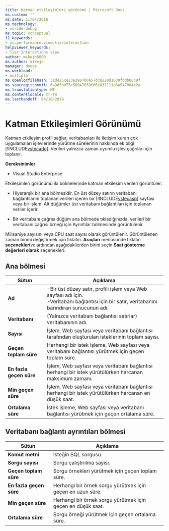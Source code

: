 ```yaml
---
title: Katman etkileşimleri görünümü | Microsoft Docs
ms.custom: ''
ms.date: 11/04/2016
ms.technology:
- vs-ide-debug
ms.topic: conceptual
f1_keywords:
- vs.performance.view.tierinteraction
helpviewer_keywords:
- Tier Interactions view
author: mikejo5000
ms.author: mikejo
manager: douge
ms.workload:
- multiple
ms.openlocfilehash: 31d425ce23e3987b0a57dc8228d1030fbdb80c9f
ms.sourcegitcommit: 6a9d5bd75e50947659fd6c837111a6a547884e2a
ms.translationtype: MT
ms.contentlocale: tr-TR
ms.lasthandoff: 04/16/2018
---
```

# <a name="tier-interactions-view"></a>Katman Etkileşimleri Görünümü

Katman etkileşim profil sağlar, veritabanları ile iletişim kuran çok uygulamaları işlevlerinde yürütme sürelerinin hakkında ek bilgi [!INCLUDE[vstecado](../data-tools/includes/vstecado_md.md)]. Verileri yalnızca zaman uyumlu işlev çağrıları için toplanır.

**Gereksinimler**

- Visual Studio Enterprise

Etkileşimleri görünümü iki bölmelerinde katman etkileşim verileri görüntüler:

- Hiyerarşik bir ana bölmesidir. En üst düzey satırın veritabanı bağlantılarını toplanan verileri içeren bir [!INCLUDE[vstecasp](../code-quality/includes/vstecasp_md.md)] sayfası veya bir işlem. Alt düğümler üst veritabanı bağlantıları için toplanan veriler içerir.

- Bir veritabanı çağrısı düğüm ana bölmede tıkladığınızda, verileri bir veritabanı çağrısı örneği için Ayrıntılar bölmesinde görüntülenir.

 Milisaniye sayısını veya CPU saat sayısı olarak görüntülenir. Görüntülenen zaman birimi değiştirmek için tıklatın. **Araçları** menüsünde tıklatın **seçenekleri**ve ardından aşağıdakilerden birini seçin **Saat gösterme değerleri olarak** seçenekleri.

## <a name="master-pane"></a>Ana bölmesi

|Sütun|Açıklama|
|------------|-----------------|
|**Ad**|-Bir üst düzey satır, profili işlem veya Web sayfası adı için.<br />-Veritabanı bağlantısı için bir satır, veritabanını barındıran sunucunun adı.|
|**Veritabanı**|(Yalnızca veritabanı bağlantısı satırlar) veritabanının adı.|
|**Sayısı**|İşlem, Web sayfası veya veritabanı bağlantısı tarafından oluşturulan isteklerinin toplam sayısı.|
|**Geçen toplam süre**|Herhangi bir istek işleme, Web sayfası veya veritabanı bağlantısı yürütmek için geçen toplam süre.|
|**En fazla geçen süre**|İşlem, Web sayfası veya veritabanı bağlantısı herhangi bir istek yürütülürken harcanan maksimum zamanı.|
|**Min geçen süre**|İşlem, Web sayfası veya veritabanı bağlantısı herhangi bir istek yürütülürken harcanan en düşük saat.|
|**Ortalama süre**|İstek işleme, Web sayfası veya veritabanı bağlantısı yürütmek için geçen ortalama süre.|

## <a name="database-connection-details-pane"></a>Veritabanı bağlantı ayrıntıları bölmesi

|Sütun|Açıklama|
|------------|-----------------|
|**Komut metni**|İsteğin SQL sorgusu.|
|**Sorgu sayısı**|Sorgu çalıştırılma sayısı.|
|**Geçen toplam süre**|Sorgu örnekleri yürütmek için geçen toplam süre.|
|**En fazla geçen süre**|Herhangi bir örnek sorgu yürütmek için geçen en uzun süre.|
|**Min geçen süre**|Herhangi bir örnek sorgu yürütmek için geçen en düşük saat.|
|**Ortalama süre**|Sorgu örneği yürütmek için geçen ortalama süre.|